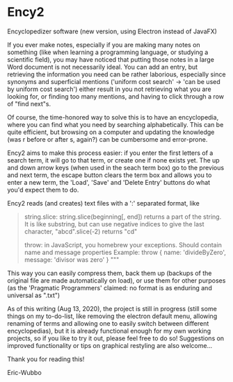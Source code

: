 # Ency2
Encyclopedizer software (new version, using Electron instead of JavaFX)

If you ever make notes, especially if you are making many notes on something (like when learning a programming language, or studying a scientific field), you may have noticed that putting those notes in a large Word document is not necessarily ideal. You can add an entry, but retrieving the information you need can be rather laborious, especially since synonyms and superficial mentions ('uniform cost search' -> 'can be used by uniform cost search') either result in you not retrieving what you are looking for, or finding too many mentions, and having to click through a row of "find next"s.

Of course, the time-honored way to solve this is to have an encyclopedia, where you can find what you need by searching alphabetically. This can be quite efficient, but browsing on a computer and updating the knowledge (was r before or after s, again?) can be cumbersome and error-prone.

Ency2 aims to make this process easier: if you enter the first letters of a search term, it will go to that term, or create one if none exists yet. The up and down arrow keys (when used in the seach term box) go to the previous and next term, the escape button clears the term box and allows you to enter a new term, the 'Load', 'Save' and 'Delete Entry' buttons do what you'd expect them to do. 

Ency2 reads (and creates) text files with a ':' separated format, like 

>string.slice: string.slice(beginning\[, end]) returns a part of the string. It is like substring, but can use negative indices to give the last character, "abcd".slice(-2) returns "cd"
>
>throw: in JavaScript, you homebrew your exceptions. Should contain name and message properties Example: throw { name: 'divideByZero', message: 'divisor was zero' }
"""

This way you can easily compress them, back them up (backups of the original file are made automatically on load), or use them for other purposes (as the 'Pragmatic Programmers' claimed: no format is as enduring and universal as ".txt")

As of this writing (Aug 13, 2020), the project is still in progress (still some things on my to-do-list, like removing the electron default menu, allowing renaming of terms and allowing one to easily switch between different encyclopedias), but it is already functional enough for my own working projects, so if you like to try it out, please feel free to do so! Suggestions on improved functionality or tips on graphical restyling are also welcome...

Thank you for reading this!

Eric-Wubbo
